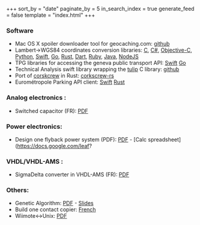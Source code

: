 +++
sort_by = "date"
paginate_by = 5
in_search_index = true
generate_feed = false
template = "index.html"
+++

### Software

*   Mac OS X spoiler downloader tool for geocaching.com: [github](https://github.com/yageek/iSpoiler)
*   Lambert->WGS84 coordinates conversion libraries: [C](https://github.com/yageek/lambert), 
[C#](https://github.com/yageek/lambert-cs), [Objective-C](https://github.com/yageek/lambert), [Python](https://github.com/yageek/lambert-python), [Swift](https://github.com/yageek/LambertSwift), 
[Go](https://github.com/yageek/lambertgo), [Rust](https://github.com/yageek/lambert-rust), [Dart](https://github.com/yageek/lambert-dart), [Ruby](https://github.com/yageek/lambert-ruby), 
[Java](https://github.com/yageek/lambert-java), [NodeJS](https://github.com/yageek/lambertjs)
*  TPG libraries for accessing the geneva public transport API: [Swift](https://github.com/yageek/TPGSwift) [Go](https://github.com/yageek/tpggo)
*  Technical Analysis swift library wrapping the [tulip](https://tulipindicators.org/) C library: [github](https://github.com/yageek/tulipindicators-swift)
*  Port of [corskcrew](https://web.archive.org/web/20170510154150/http://agroman.net/corkscrew/) in Rust: [corkscrew-rs](https://github.com/yageek/corkscrew-rs)
*  Eurométropole Parking API client: [Swift](https://github.com/yageek/StrasbourgParkAPI) [Rust](https://github.com/yageek/strasbourgpark-rs)

### Analog electronics :

*   Switched capacitor (FR): [PDF](https://docs.google.com/viewer?a=v&pid=explorer&chrome=true&srcid=0B6tbPeG2hrjQYThlMDZmNzctNDQ1OS00ZDhmLWE5NTMtZmQ1YjU5NDkzMzM3&hl=fr)

### Power electronics:

*   Design one flyback power system (PDF): [PDF](https://docs.google.com/viewer?a=v&pid=explorer&chrome=true&srcid=0B6tbPeG2hrjQNWU3OTI4NDYtYTcwYS00YTNhLWFlNzYtNDhlY2U1NWIxOTFh&hl=fr) - [Calc spreadsheet](https://docs.google.com/leaf?
### VHDL/VHDL-AMS :

*   SigmaDelta converter in VHDL-AMS (FR): [PDF](https://docs.google.com/viewer?a=v&pid=explorer&chrome=true&srcid=0B6tbPeG2hrjQMjY3Y2YxODUtNzJjMy00ZTg2LTk0ZDYtMDNiMDMwZTcyNjJj&hl=fr)

### Others:
*   Genetic Algorithm: [PDF](https://docs.google.com/viewer?a=v&pid=explorer&chrome=true&srcid=0B6tbPeG2hrjQZDMwNWI5OTItN2FiNi00YWRiLTk0NjQtZjNkNjAyNGYwZjI5&hl=fr) - [Slides](https://docs.google.com/leaf?id=0B6tbPeG2hrjQMDlkMTgxMjItY2I2YS00YjFjLWJkNTQtMGRmYzY1ZGQ2NWU1&hl=fr)
*   Build one contact copier: [French](@/projects/pcb-contact-copier/index.md)
*   Wiimote<->Unix: [PDF](https://docs.google.com/open?id=0B6tbPeG2hrjQYTFjZjIzYWYtMDY3OC00Nzc0LTgxNTktNzBjNmFmZTk4ZDcx)
